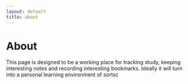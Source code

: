 ```yaml
---
layout: default
title: about
---
```


# About

This page is designed to be a working place for tracking study,
keeping interesting notes and recording interesting bookmarks. 
Ideally it will turn into a personal learning environment of sortsc


